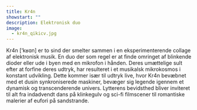 ```yaml
---
title: Kr4n
showstart: ""
description: Elektronisk duo
image:
  - kr4n_qikicv.jpg
---
```

Kr4n \[‘kʁɑn] er to sind der smelter sammen i en eksperimenterende collage af elektronisk musik. En duo der som regel er at finde omringet af blinkende dioder eller ude i byen med en mikrofon i hånden. Deres umættelige sult efter at forfine deres udtryk, har resulteret i et musikalsk mikrokosmos i konstant udvikling. Dette kommer især til udtryk live, hvor Kr4n bevæbnet med et dusin synkroniserede maskiner, bevæger sig legende igennem et dynamisk og transcenderende univers. Lytterens bevidsthed bliver inviteret til alt fra indadvendt dans på klinkegulv og sci-fi filmscener til romantiske malerier af eufori på sandstrande.